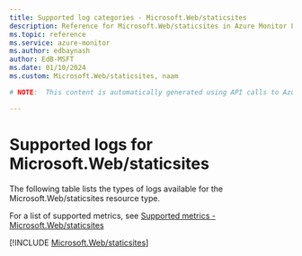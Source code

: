 ```yaml
---
title: Supported log categories - Microsoft.Web/staticsites
description: Reference for Microsoft.Web/staticsites in Azure Monitor Logs.
ms.topic: reference
ms.service: azure-monitor
ms.author: edbaynash
author: EdB-MSFT
ms.date: 01/10/2024
ms.custom: Microsoft.Web/staticsites, naam

# NOTE:  This content is automatically generated using API calls to Azure. Any edits made on these files will be overwritten in the next run of the script. 

---
```





# Supported logs for Microsoft.Web/staticsites  
The following table lists the types of logs available for the Microsoft.Web/staticsites resource type.
  
  
  
For a list of supported metrics, see [Supported metrics - Microsoft.Web/staticsites](../supported-metrics/microsoft-web-staticsites-metrics.md)  
  

  
[!INCLUDE [Microsoft.Web/staticsites](./includes/microsoft-web-staticsites-logs-include.md)]  
  
  

